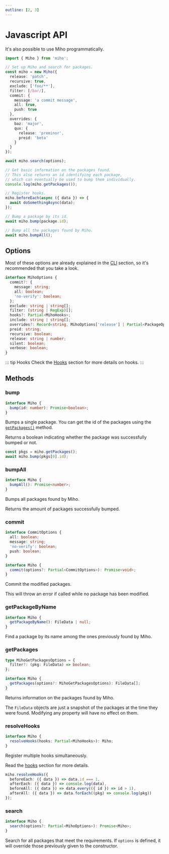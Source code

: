 ```yaml
---
outline: [2, 3]
---
```


# Javascript API

It's also possible to use Miho programmatically.

```ts
import { Miho } from 'miho';

// Set up Miho and search for packages.
const miho = new Miho({
  release: 'patch',
  recursive: true,
  exclude: ['foo/**'],
  filter: [/bar/],
  commit: {
    message: 'a commit message',
    all: true,
    push: true
  },
  overrides: {
    baz: 'major',
    qux: {
      release: 'preminor',
      preid: 'beta'
    }
  }
});

await miho.search(options);

// Get basic information on the packages found.
// This also returns an id identifying each package,
// which can eventually be used to bump them individually.
console.log(miho.getPackages());

// Register hooks.
miho.beforeEach(async ({ data }) => {
  await doSomethingAsync(data);
});

// Bump a package by its id.
await miho.bump(package.id);

// Bump all the packages found by Miho.
await miho.bumpAll();
```

## Options

Most of these options are already explained in the [CLI](../cli/index.md) section, so it's recommended that you take a look.

```ts
interface MihoOptions {
  commit?: {
    message: string;
    all: boolean;
    'no-verify': boolean;
  };
  exclude: string | string[];
  filter: (string | RegExp)[];
  hooks?: Partial<MihoHooks>;
  include: string | string[];
  overrides?: Record<string, MihoOptions['release'] | Partial<PackageOptions>>;
  preid: string;
  recursive: boolean;
  release: string | number;
  silent: boolean;
  verbose: boolean;
}
```

::: tip Hooks
Check the [Hooks](../hooks/index.md) section for more details on hooks.
:::

## Methods

### bump

```ts
interface Miho {
  bump(id: number): Promise<boolean>;
}
```

Bumps a single package. You can get the id of the packages using the [`getPackages()`](#getpackages) method.

Returns a boolean indicating whether the package was successfully bumped or not.

```ts
const pkgs = miho.getPackages();
await miho.bump(pkgs[0].id);
```

### bumpAll

```ts
interface Miho {
  bumpAll(): Promise<number>;
}
```

Bumps all packages found by Miho.

Returns the amount of packages successfully bumped.

### commit

```ts
interface CommitOptions {
  all: boolean;
  message: string;
  'no-verify': boolean;
  push: boolean;
}

interface Miho {
  commit(options?: Partial<CommitOptions>): Promise<void>;
}
```

Commit the modified packages.

This will throw an error if called while no package has been modified.

### getPackageByName

```ts
interface Miho {
  getPackageByName(): FileData | null;
}
```

Find a package by its name among the ones previously found by Miho.

### getPackages

```ts
type MihoGetPackagesOptions = {
  filter?: (pkg: FileData) => boolean;
};

interface Miho {
  getPackages(options?: MihoGetPackagesOptions): FileData[];
}
```

Returns information on the packages found by Miho.

The `FileData` objects are just a snapshot of the packages at the time they were found. Modifying any property will have no effect on them.

### resolveHooks

```ts
interface Miho {
  resolveHooks(hooks: Partial<MihoHooks>): Miho;
}
```

Register multiple hooks simultaneously.

Read the [hooks](../hooks/index.md#hooks) section for more details.

```ts
miho.resolveHooks({
  beforeEach: ({ data }) => data.id === 1,
  afterEach: ({ data }) => console.log(data),
  beforeAll: ({ data }) => data.every(({ id }) => id > 1),
  afterAll: ({ data }) => data.forEach((pkg) => console.log(pkg))
});
```

### search

```ts
interface Miho {
  search(options?: Partial<MihoOptions>): Promise<Miho>;
}
```

Search for all packages that meet the requirements. If `options` is defined, it will override those previously given to the constructor.

